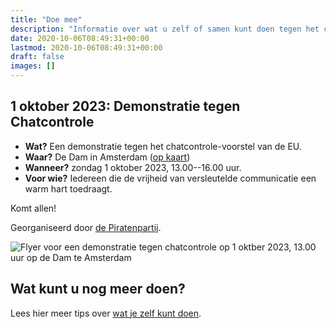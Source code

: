 ```yaml
---
title: "Doe mee"
description: "Informatie over wat u zelf of samen kunt doen tegen het chatcontrole-voorstel"
date: 2020-10-06T08:49:31+00:00
lastmod: 2020-10-06T08:49:31+00:00
draft: false
images: []
---
```


## 1 oktober 2023: Demonstratie tegen Chatcontrole

- **Wat?** Een demonstratie tegen het chatcontrole-voorstel van de EU.
- **Waar?** De Dam in Amsterdam ([op kaart](https://www.openstreetmap.org/?mlat=52.37309&mlon=4.89246#map=18/52.37310/4.89245))
- **Wanneer?** zondag 1 oktober 2023, 13.00--16.00 uur.
- **Voor wie?** Iedereen die de vrijheid van versleutelde communicatie een warm hart toedraagt.

Komt allen!

Georganiseerd door [de Piratenpartij](https://piratenpartij.nl/demonstratie-chatcontrole-kom-zondag-1-oktober-naar-de-dam/).

![Flyer voor een demonstratie tegen chatcontrole op 1 oktber 2023, 13.00 uur op de Dam te Amsterdam](/images/chatcontroledemo.jpeg)

## Wat kunt u nog meer doen?

Lees hier meer tips over [wat je zelf kunt doen](https://chatcontrole.nl/#wat-kan-je-doen).
